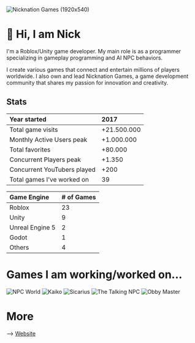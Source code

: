 ![Nicknation Games (1920x540)](https://github.com/user-attachments/assets/5b86c269-93fe-4b05-a734-2eb053db2d0b)

# 🌠 Hi, I am Nick

I'm a Roblox/Unity game developer. My main role is as a programmer specializing in gameplay programming and AI NPC behaviors.

I create various games that connect and entertain millions of players worldwide. I also own and lead Nicknation Games, a game development community that shares my passion for innovation and creativity.

## Stats

Year started | 2017
:--- | :---
Total game visits | +21.500.000
Monthly Active Users peak | +1.000.000
Total favorites | +80.000
Concurrent Players peak | +1.350
Concurrent YouTubers played | +200
Total games I've worked on | 39

Game Engine | # of Games
:--- | :---
Roblox | 23
Unity | 9
Unreal Engine 5 | 2
Godot | 1
Others | 4

# Games I am working/worked on...

![NPC World](https://nickmc05.github.io/assets/images/2-1288x725.png)
![Kaiko](https://nickmc05.github.io/assets/images/1-1288x725.png)
![Sicarius](https://nickmc05.github.io/assets/images/6-1288x725.png)
![The Talking NPC](https://nickmc05.github.io/assets/images/3-1288x725.png)
![Obby Master](https://nickmc05.github.io/assets/images/11-1288x725.png)

# More

--> [Website](https://nickmc05.github.io/)
